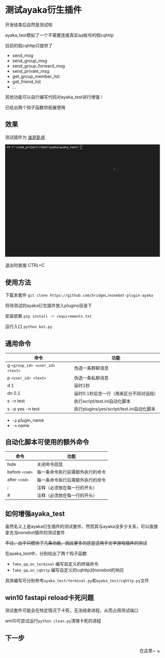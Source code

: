 # 测试ayaka衍生插件

开发结束后自然是测试啦

ayaka_test模拟了一个不需要连接真实qq账号的假cqhttp

目前的假cqhttp只提供了

- send_msg
- send_group_msg
- send_group_forward_msg
- send_private_msg
- get_group_member_list
- get_friend_list
- ...

其他功能可以自行编写代码对ayaka_test进行增强！

已给出两个钩子函数供拓展使用

## 效果

测试插件为 [谁是卧底](https://github.com/bridgeL/nonebot-plugin-ayaka-who-is-suspect)

![图片](测试套件.gif)

退出时直接 CTRL+C

## 使用方法

下载本套件 `git clone https://github.com/bridgeL/nonebot-plugin-ayaka`

将待测试的ayaka衍生插件放入plugins目录下

安装依赖 `pip install -r requirements.txt`

运行入口 `python bot.py`

## 通用命令

| 命令                            | 功能                                      |
| ------------------------------- | ----------------------------------------- |
| g `<group_id> <user_id> <text>` | 伪造一条群聊消息                          |
| p `<user_id> <text> `           | 伪造一条私聊消息                          |
| d 1                             | 延时1秒                                   |
| dn 0.1                          | 延时0.1秒后空一行（用来区分不同对话段）   |
| s -n test                       | 执行script/test.ini自动化脚本             |
| s -p yes -n test                | 执行plugins/yes/script/test.ini自动化脚本 |

- `-p` plugin_name
- `-n` name

## 自动化脚本可使用的额外命令

| 命令           | 功能                             |
| -------------- | -------------------------------- |
| hide           | 关闭命令回显                     |
| before `<cmd>` | 每一条命令执行前需额外执行的命令 |
| after `<cmd>`  | 每一条命令执行后需额外执行的命令 |
| ;              | 注释（必须放在每一行的开头）     |
| #              | 注释（必须放在每一行的开头）     |


## 如何增强ayaka_test

虽然名义上是ayaka衍生插件的测试套件，然而其与ayaka没多少关系，可以直接拿去当nonebot插件的测试套件

<del>不过，由于只模仿了几条功能，因此更多的还是适用于文字游戏插件的测试</del>

在ayaka_test中，分别给出了两个钩子函数

- `fake_qq.on_terminal` 编写自定义的终端命令
- `fake_qq.on_cqhttp` 编写自定义的cqhttp对nonebot的响应

具体编写可分别参考`ayaka_test/terminal.py`和`ayaka_test/cqhttp.py`文件

## win10 fastapi reload卡死问题

测试套件可能会在特定情况下卡死，无法结束进程，从而占用测试端口

win10可尝试运行`python clean.py`清理卡死的进程

## 下一步

<div align="right">
    在这里~ ↘
</div>

